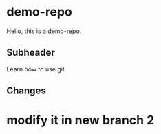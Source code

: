 # demo-repo
Hello, this is a demo-repo.
## Subheader
Learn how to use git
## Changes
# modify it in new branch 2
